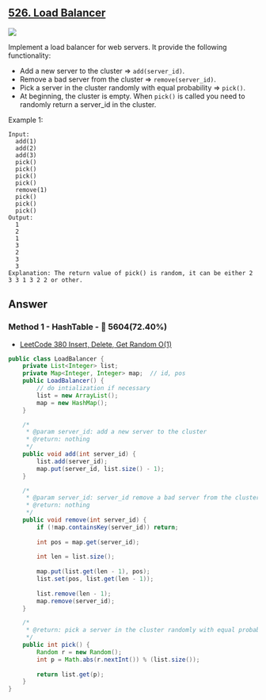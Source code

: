 ## [526. Load Balancer](https://www.lintcode.com/problem/load-balancer/description?_from=ladder&&fromId=14)

![](https://github.com/weltond/DataStructure/blob/master/medium.PNG)

Implement a load balancer for web servers. It provide the following functionality:

- Add a new server to the cluster => `add(server_id)`.
- Remove a bad server from the cluster => `remove(server_id)`.
- Pick a server in the cluster randomly with equal probability => `pick()`.
- At beginning, the cluster is empty. When `pick()` is called you need to randomly return a server_id in the cluster.


Example 1:

```
Input:
  add(1)
  add(2)
  add(3)
  pick()
  pick()
  pick()
  pick()
  remove(1)
  pick()
  pick()
  pick()
Output:
  1
  2
  1
  3
  2
  3
  3
Explanation: The return value of pick() is random, it can be either 2 3 3 1 3 2 2 or other.
```

## Answer
### Method 1 - HashTable - :rabbit: 5604(72.40%)

- [LeetCode 380 Insert, Delete, Get Random O(1)](https://github.com/weltond/DataStructure/blob/master/LeetCode/hashmap/Lc380InsertDeleteRandomO1.java) 

```java
public class LoadBalancer {
    private List<Integer> list;
    private Map<Integer, Integer> map;  // id, pos
    public LoadBalancer() {
        // do intialization if necessary
        list = new ArrayList();
        map = new HashMap();
    }

    /*
     * @param server_id: add a new server to the cluster
     * @return: nothing
     */
    public void add(int server_id) {
        list.add(server_id);
        map.put(server_id, list.size() - 1);
    }

    /*
     * @param server_id: server_id remove a bad server from the cluster
     * @return: nothing
     */
    public void remove(int server_id) {
        if (!map.containsKey(server_id)) return;
        
        int pos = map.get(server_id);
        
        int len = list.size();
        
        map.put(list.get(len - 1), pos);
        list.set(pos, list.get(len - 1));
        
        list.remove(len - 1);
        map.remove(server_id);
    }

    /*
     * @return: pick a server in the cluster randomly with equal probability
     */
    public int pick() {
        Random r = new Random();
        int p = Math.abs(r.nextInt()) % (list.size());
        
        return list.get(p);
    }
}
```
